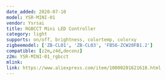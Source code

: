 ```yaml
---
date_added: 2020-07-10
model: YSR-MINI-01
vendor: Ysrsai
title: RGBCCT Mini LED Controller 
category: light
supports: on/off, brightness, colortemp, colorxy
zigbeemodel: ['ZB-CL01', 'ZB-CL03', 'FB56-ZCW20FB1.2']
compatible: [z2m,z4d,deconz]
z2m: YSR-MINI-01_rgbcct
mlink: 
link: https://www.aliexpress.com/item/10000201621618.html
---
```

